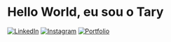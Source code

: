 # Hello World, eu sou o Tary

[![LinkedIn](https://img.shields.io/badge/LinkedIn-0077B5?style=for-the-badge&logo=linkedin&logoColor=white)](https://www.linkedin.com/in/tary-nascimento/) 
[![Instagram](https://img.shields.io/badge/Instagram-E4405F?style=for-the-badge&logo=instagram&logoColor=white)](https://www.instagram.com/taryjunioor) 
[![Portfolio](https://img.shields.io/badge/Portfolio-FFA500?style=for-the-badge&logo=azure-devops&logoColor=white)](https://port9.vercel.app/)

